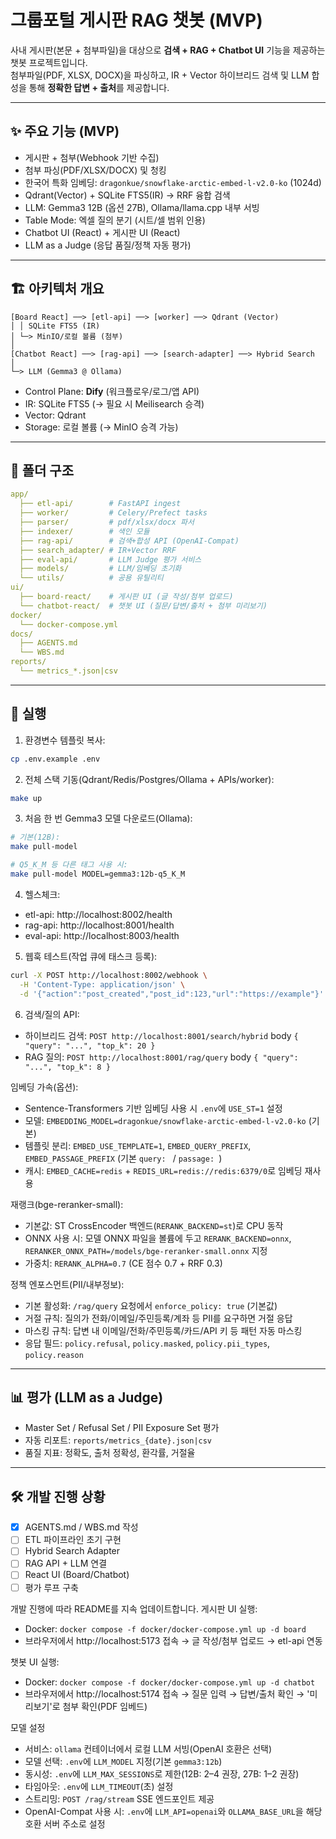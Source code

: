 # 그룹포털 게시판 RAG 챗봇 (MVP)

사내 게시판(본문 + 첨부파일)을 대상으로 **검색 + RAG + Chatbot UI** 기능을 제공하는 챗봇 프로젝트입니다.  
첨부파일(PDF, XLSX, DOCX)을 파싱하고, IR + Vector 하이브리드 검색 및 LLM 합성을 통해 **정확한 답변 + 출처**를 제공합니다.

---

## ✨ 주요 기능 (MVP)
- 게시판 + 첨부(Webhook 기반 수집)
- 첨부 파싱(PDF/XLSX/DOCX) 및 청킹
- 한국어 특화 임베딩: `dragonkue/snowflake-arctic-embed-l-v2.0-ko` (1024d)
- Qdrant(Vector) + SQLite FTS5(IR) → RRF 융합 검색
- LLM: Gemma3 12B (옵션 27B), Ollama/llama.cpp 내부 서빙
- Table Mode: 엑셀 질의 분기 (시트/셀 범위 인용)
- Chatbot UI (React) + 게시판 UI (React)
- LLM as a Judge (응답 품질/정책 자동 평가)

---

## 🏗️ 아키텍처 개요
```
[Board React] ──> [etl-api] ──> [worker] ──> Qdrant (Vector)
│ │ SQLite FTS5 (IR)
│ └─> MinIO/로컬 볼륨 (첨부)
│
[Chatbot React] ──> [rag-api] ──> [search-adapter] ──> Hybrid Search
│
└─> LLM (Gemma3 @ Ollama)
```

- Control Plane: **Dify** (워크플로우/로그/앱 API)  
- IR: SQLite FTS5 (→ 필요 시 Meilisearch 승격)  
- Vector: Qdrant  
- Storage: 로컬 볼륨 (→ MinIO 승격 가능)

---

## 📂 폴더 구조
```yaml
app/
  ├── etl-api/        # FastAPI ingest
  ├── worker/         # Celery/Prefect tasks
  ├── parser/         # pdf/xlsx/docx 파서
  ├── indexer/        # 색인 모듈
  ├── rag-api/        # 검색+합성 API (OpenAI-Compat)
  ├── search_adapter/ # IR+Vector RRF
  ├── eval-api/       # LLM Judge 평가 서비스
  ├── models/         # LLM/임베딩 초기화
  └── utils/          # 공용 유틸리티
ui/
  ├── board-react/    # 게시판 UI (글 작성/첨부 업로드)
  └── chatbot-react/  # 챗봇 UI (질문/답변/출처 + 첨부 미리보기)
docker/
  └── docker-compose.yml
docs/
  ├── AGENTS.md
  └── WBS.md
reports/
  └── metrics_*.json|csv
```


---

## 🚀 실행
1) 환경변수 템플릿 복사:

```bash
cp .env.example .env
```

2) 전체 스택 기동(Qdrant/Redis/Postgres/Ollama + APIs/worker):

```bash
make up
```

3) 처음 한 번 Gemma3 모델 다운로드(Ollama):

```bash
# 기본(12B):
make pull-model

# Q5_K_M 등 다른 태그 사용 시:
make pull-model MODEL=gemma3:12b-q5_K_M
```

4) 헬스체크:

- etl-api: http://localhost:8002/health
- rag-api: http://localhost:8001/health
- eval-api: http://localhost:8003/health

5) 웹훅 테스트(작업 큐에 태스크 등록):

```bash
curl -X POST http://localhost:8002/webhook \
  -H 'Content-Type: application/json' \
  -d '{"action":"post_created","post_id":123,"url":"https://example"}'
```

6) 검색/질의 API:

- 하이브리드 검색: `POST http://localhost:8001/search/hybrid` body `{ "query": "...", "top_k": 20 }`
- RAG 질의: `POST http://localhost:8001/rag/query` body `{ "query": "...", "top_k": 8 }`

임베딩 가속(옵션):

- Sentence-Transformers 기반 임베딩 사용 시 `.env`에 `USE_ST=1` 설정
- 모델: `EMBEDDING_MODEL=dragonkue/snowflake-arctic-embed-l-v2.0-ko` (기본)
 - 템플릿 분리: `EMBED_USE_TEMPLATE=1`, `EMBED_QUERY_PREFIX`, `EMBED_PASSAGE_PREFIX` (기본 `query: ` / `passage: `)
 - 캐시: `EMBED_CACHE=redis` + `REDIS_URL=redis://redis:6379/0`로 임베딩 재사용

재랭크(bge-reranker-small):

- 기본값: ST CrossEncoder 백엔드(`RERANK_BACKEND=st`)로 CPU 동작
- ONNX 사용 시: 모델 ONNX 파일을 볼륨에 두고 `RERANK_BACKEND=onnx`, `RERANKER_ONNX_PATH=/models/bge-reranker-small.onnx` 지정
- 가중치: `RERANK_ALPHA=0.7` (CE 점수 0.7 + RRF 0.3)

정책 엔포스먼트(PII/내부정보):

- 기본 활성화: `/rag/query` 요청에서 `enforce_policy: true` (기본값)
- 거절 규칙: 질의가 전화/이메일/주민등록/계좌 등 PII를 요구하면 거절 응답
- 마스킹 규칙: 답변 내 이메일/전화/주민등록/카드/API 키 등 패턴 자동 마스킹
- 응답 필드: `policy.refusal`, `policy.masked`, `policy.pii_types`, `policy.reason`

---

## 📊 평가 (LLM as a Judge)
- Master Set / Refusal Set / PII Exposure Set 평가
- 자동 리포트: `reports/metrics_{date}.json|csv`
- 품질 지표: 정확도, 출처 정확성, 환각률, 거절율

---

## 🛠️ 개발 진행 상황
- [x] AGENTS.md / WBS.md 작성
- [ ] ETL 파이프라인 초기 구현
- [ ] Hybrid Search Adapter
- [ ] RAG API + LLM 연결
- [ ] React UI (Board/Chatbot)
- [ ] 평가 루프 구축

개발 진행에 따라 README를 지속 업데이트합니다.
게시판 UI 실행:

- Docker: `docker compose -f docker/docker-compose.yml up -d board`
- 브라우저에서 http://localhost:5173 접속 → 글 작성/첨부 업로드 → etl-api 연동

챗봇 UI 실행:

- Docker: `docker compose -f docker/docker-compose.yml up -d chatbot`
- 브라우저에서 http://localhost:5174 접속 → 질문 입력 → 답변/출처 확인 → '미리보기'로 첨부 확인(PDF 임베드)

모델 설정

- 서비스: `ollama` 컨테이너에서 로컬 LLM 서빙(OpenAI 호환은 선택)
- 모델 선택: `.env`에 `LLM_MODEL` 지정(기본 `gemma3:12b`)
- 동시성: `.env`에 `LLM_MAX_SESSIONS`로 제한(12B: 2–4 권장, 27B: 1–2 권장)
- 타임아웃: `.env`에 `LLM_TIMEOUT`(초) 설정
- 스트리밍: `POST /rag/stream` SSE 엔드포인트 제공
- OpenAI-Compat 사용 시: `.env`에 `LLM_API=openai`와 `OLLAMA_BASE_URL`을 해당 호환 서버 주소로 설정
